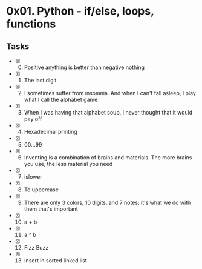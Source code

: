 # 0x01. Python - if/else, loops, functions
## Tasks
 - [x] 0. Positive anything is better than negative nothing
 - [x] 1. The last digit
 - [x] 2. I sometimes suffer from insomnia. And when I can't fall asleep, I play what I call the alphabet game
 - [x] 3. When I was having that alphabet soup, I never thought that it would pay off
 - [x] 4. Hexadecimal printing
 - [x] 5. 00...99
 - [x] 6. Inventing is a combination of brains and materials. The more brains you use, the less material you need
 - [x] 7. islower
 - [x] 8. To uppercase
 - [x] 9. There are only 3 colors, 10 digits, and 7 notes; it's what we do with them that's important
 - [x] 10. a + b
 - [x] 11. a ^ b
 - [x] 12. Fizz Buzz
 - [x] 13. Insert in sorted linked list
